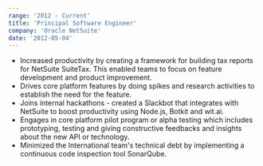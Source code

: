 ```yaml
---
range: '2012 - Current'
title: 'Principal Software Engineer'
company: 'Oracle NetSuite'
date: '2012-05-04'
---
```


- Increased productivity by creating a framework for building tax reports for NetSuite SuiteTax. This enabled teams to focus on feature development and product improvement.
- Drives core platform features by doing spikes and research activities to establish the need for the feature.
- Joins internal hackathons - created a Slackbot that integrates with NetSuite to boost productivity using Node.js, Botkit and wit.ai.
- Engages in core platform pilot program or alpha testing which includes prototyping, testing and giving constructive feedbacks and insights about the new API or technology.
- Minimized the International team's technical debt by implementing a continuous code inspection tool SonarQube.
